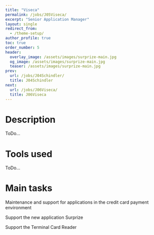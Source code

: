 ```yaml
---
title: "Viseca"
permalink: /jobs/J05Viseca/
excerpt: "Senior Application Manager"
layout: single
redirect_from:
  - /theme-setup/
author_profile: true
toc: true
order_number: 5
header:
  overlay_image: /assets/images/surprize-main.jpg
  og_image: /assets/images/surprize-main.jpg
  teaser: /assets/images/surprize-main.jpg
prev:
  url: /jobs/J04Schindler/
  title: J04Schindler
next:
  url: /jobs/J06Viseca/
  title: J06Viseca
---
```

# Description
ToDo...

# Tools used
ToDo...

# Main tasks
Maintenance and support for applications in the credit card payment environment

Support the new application Surprize

Support the Terminal Card Reader